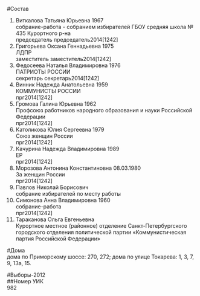 #Состав  
1. Виткалова Татьяна Юрьевна 1967  
    собрание-работа - собранием избирателей ГБОУ средняя школа № 435 Курортного р-на  
    председатель председатель2014[1242]  
2. Григорьева Оксана Геннадьевна 1975  
    ЛДПР  
    заместитель заместитель2014[1242]  
3. Федосеева Наталья Владимировна 1976  
    ПАТРИОТЫ РОССИИ  
    секретарь секретарь2014[1242]  
4. Винник Надежда Анатольевна 1959  
    КОММУНИСТЫ РОССИИ  
    прг2014[1242]  
5. Громова Галина Юрьевна 1962  
    Профсоюз работников народного образования и науки Российской Федерации  
    прг2014[1242]  
6. Католикова Юлия Сергеевна 1979  
    Союз женщин России  
    прг2014[1242]  
7. Качурина Надежда Владимировна 1989  
    ЕР  
    прг2014[1242]  
8. Морозова Антонина Константиновна 08.03.1980  
    За женщин России  
    прг2014[1242]  
9. Павлов Николай Борисович  
    собрание избирателей по месту работы  
10. Симонова Анна Владимировна 1960  
    собрание-работа  
    прг2014[1242]  
11. Тараканова Ольга Евгеньевна  
    Курортное местное (районное) отделение Санкт-Петербургского городского отделения политической партии «Коммунистическая партия Российской Федерации»  
  
#Дома  
дома по Приморскому шоссе: 270, 272; дома по улице Токарева: 1, 3, 7, 9, 13а, 15.  
  
#Выборы-2012  
##Номер УИК  
982  
